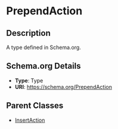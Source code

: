 # PrependAction

## Description
A type defined in Schema.org.

## Schema.org Details
- **Type**: Type
- **URI**: https://schema.org/PrependAction

## Parent Classes
- [InsertAction](../InsertAction.md)

